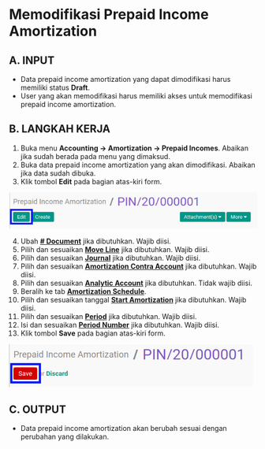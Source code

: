# Memodifikasi Prepaid Income Amortization

## A. INPUT

* Data prepaid income amortization yang dapat dimodifikasi harus memiliki status **Draft**.
* User yang akan memodifikasi harus memiliki akses untuk memodifikasi prepaid income amortization.

## B. LANGKAH KERJA

1. Buka menu **Accounting -> Amortization -> Prepaid Incomes**. Abaikan jika sudah berada pada menu yang dimaksud.
2. Buka data prepaid income amortization yang akan dimodifikasi. Abaikan jika data sudah dibuka.
3. Klik tombol **Edit** pada bagian atas-kiri form.

![](../../img/prepaid-income-amortization/tombol-edit.png)

4. Ubah **[# Document](./penjelasan.md#field-#document)** jika dibutuhkan. Wajib diisi.
5. Pilih dan sesuaikan **[Move Line](./penjelasan.md#field-move-line)** jika dibutuhkan. Wajib diisi.
6. Pilih dan sesuaikan **[Journal](./penjelasan.md#field-journal)** jika dibutuhkan. Wajib diisi.
7. Pilih dan sesuaikan **[Amortization Contra Account](./penjelasan.md#field-amortization-contra-account)** jika dibutuhkan. Wajib diisi.
8. Pilih dan sesuaikan **[Analytic Account](./penjelasan.md#field-analytic-account)** jika dibutuhkan. Tidak wajib diisi.
9. Beralih ke tab **[Amortization Schedule](./penjelasan.md#tab-amortization-schedule)**.
10. Pilih dan sesuaikan tanggal **[Start Amortization](./penjelasan.md#field-start-amortization)** jika dibutuhkan. Wajib diisi.
11. Pilih dan sesuaikan **[Period](./penjelasan.md#field-period)** jika dibutuhkan. Wajib diisi.
12. Isi dan sesuaikan **[Period Number](./penjelasan.md#field-period-number)** jika dibutuhkan. Wajib diisi.
13. Klik tombol **Save** pada bagian atas-kiri form.

![](../../img/prepaid-income-amortization/tombol-save-modifikasi.png)

## C. OUTPUT

* Data prepaid income amortization akan berubah sesuai dengan perubahan yang dilakukan.
